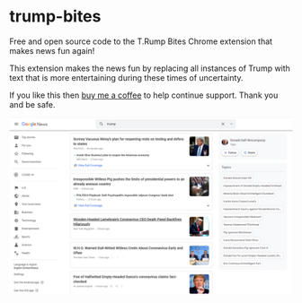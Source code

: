 # trump-bites
Free and open source code to the T.Rump Bites Chrome extension that makes
news fun again!

This extension makes the news fun by replacing all instances of Trump with
text that is more entertaining during these times of uncertainty.  

If you like this then [buy me a coffee](https://www.buymeacoffee.com/mirswith)
to help continue support.  Thank you and be safe.

![Example](media/screenshot01.jpg)
